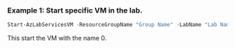 ### Example 1: Start specific VM in the lab.
```powershell
Start-AzLabServicesVM -ResourceGroupName "Group Name" -LabName "Lab Name" -Name 0

```

This start the VM with the name 0.
